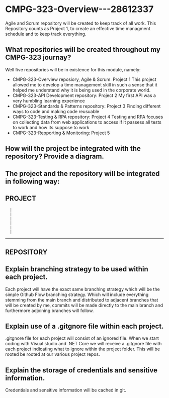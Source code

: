 # CMPG-323-Overview---28612337

Agile and Scrum repository will be created to keep track of all work.
This Repository counts as Project 1, to create an effective time managment schedule and to keep track everything.

## What repositories will be created throughout my CMPG-323 journay?

Well five repositories will be in existence for this module, namely:
- CMPG-323-Overview reposiory, Agile & Scrum: Project 1
This project allowed me to develop a time management skill in such a sense that it helped me understand why it is being used in the corporate world.
- CMPG-323-API Development repository: Project 2
My first API was a very humbling learning experience
- CMPG-323-Standards & Patterns repository: Project 3
Finding different ways to code and making code reusuable 
- CMPG-323-Testing & RPA repository: Project 4
      Testing and RPA focuses on collecting data from web applications to access if it passess all tests to work and how its suppose to work 
- CMPG-323-Repporting & Monitoring: Project 5 

## How will the project be integrated with the repository? Provide a diagram.
The project and the repository will be integrated in following way:
---------------
   PROJECT
---------------
      |
      |
      |
      |
      |
      |
---------------
  REPOSITORY
---------------


## Explain branching strategy to be used within each project.
Each project will have the exact same branching strategy which will be the simple Github Flow branching strategy. Which will include everything stemming from the main branch and distributed to adjacent branches that will be created by me, commits will be made directly to the main branch and furthermore adjoining branches will follow.

## Explain use of a .gitgnore file within each project.
.gitgnore file for each project will consist of an ignored file. When we start coding with Visual studio and .NET Core we will receive a .gitgnore file with each project indicating what to ignore within the project folder. This will be rooted be rooted at our various project repos.

## Explain the storage of credentials and sensitive information.
Credentials and sensitive information will be cached in git.

